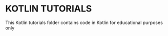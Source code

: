 # KOTLIN TUTORIALS
This Kotlin tutorials folder contains code in Kotlin for educational purposes only
